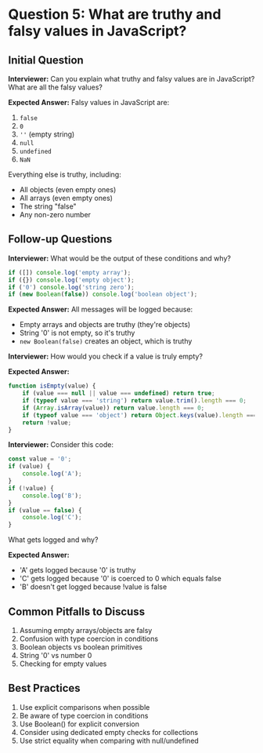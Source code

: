 # Question 5: What are truthy and falsy values in JavaScript?

## Initial Question
**Interviewer:** Can you explain what truthy and falsy values are in JavaScript? What are all the falsy values?

**Expected Answer:**
Falsy values in JavaScript are:
1. `false`
2. `0`
3. `''` (empty string)
4. `null`
5. `undefined`
6. `NaN`

Everything else is truthy, including:
- All objects (even empty ones)
- All arrays (even empty ones)
- The string "false"
- Any non-zero number

## Follow-up Questions

**Interviewer:** What would be the output of these conditions and why?
```javascript
if ([]) console.log('empty array');
if ({}) console.log('empty object');
if ('0') console.log('string zero');
if (new Boolean(false)) console.log('boolean object');
```

**Expected Answer:**
All messages will be logged because:
- Empty arrays and objects are truthy (they're objects)
- String '0' is not empty, so it's truthy
- `new Boolean(false)` creates an object, which is truthy

**Interviewer:** How would you check if a value is truly empty?

**Expected Answer:**
```javascript
function isEmpty(value) {
    if (value === null || value === undefined) return true;
    if (typeof value === 'string') return value.trim().length === 0;
    if (Array.isArray(value)) return value.length === 0;
    if (typeof value === 'object') return Object.keys(value).length === 0;
    return !value;
}
```

**Interviewer:** Consider this code:
```javascript
const value = '0';
if (value) {
    console.log('A');
}
if (!value) {
    console.log('B');
}
if (value == false) {
    console.log('C');
}
```
What gets logged and why?

**Expected Answer:**
- 'A' gets logged because '0' is truthy
- 'C' gets logged because '0' is coerced to 0 which equals false
- 'B' doesn't get logged because !value is false

## Common Pitfalls to Discuss
1. Assuming empty arrays/objects are falsy
2. Confusion with type coercion in conditions
3. Boolean objects vs boolean primitives
4. String '0' vs number 0
5. Checking for empty values

## Best Practices
1. Use explicit comparisons when possible
2. Be aware of type coercion in conditions
3. Use Boolean() for explicit conversion
4. Consider using dedicated empty checks for collections
5. Use strict equality when comparing with null/undefined